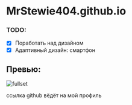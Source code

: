 # MrStewie404.github.io
### TODO:
- [x] Поработать над дизайном
- [x] Адаптивный дизайн: смартфон

## Превью:
![fullset](https://github.com/user-attachments/assets/d1de1010-8a19-4519-a4f0-aa3cea65217a)

ссылка github вёдёт на мой профиль
